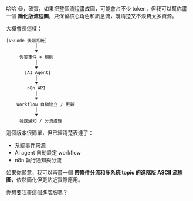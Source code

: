哈哈 😆，確實，如果把整個流程畫成圖，可能會占不少 token，但我可以幫你畫一個 **簡化版流程圖**，只保留核心角色和訊息流，既清楚又不浪費太多資源。

大概會長這樣：

```
[VSCode 後端系統]
           │
           ▼
     告警事件 + 規則
           │
           ▼
       [AI Agent]
           │
           ▼
        n8n API
           │
           ▼
    Workflow 自動建立 / 更新
           │
           ▼
     發送通知 / 分流處理
```

這個版本很簡單，但已經清楚表達了：

* 系統事件來源
* AI agent 自動設定 workflow
* n8n 執行通知與分流

如果你願意，我可以再畫一個 **帶條件分流和多系統 topic 的進階版 ASCII 流程圖**，依然簡化但更貼近實際應用。

你想要我畫這個進階版嗎？
